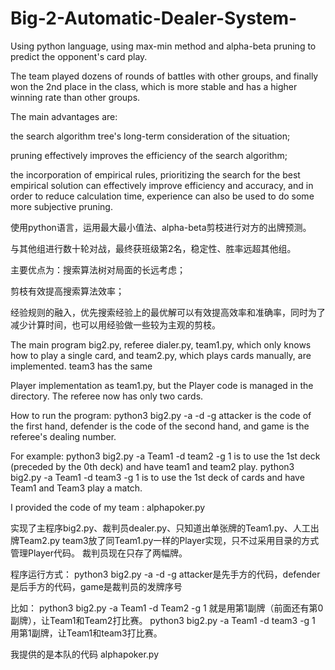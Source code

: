 # Big-2-Automatic-Dealer-System-

Using python language, using max-min method and alpha-beta pruning to predict the opponent's card play. 

The team played dozens of rounds of battles with other groups, and finally won the 2nd place in the class, which is more stable and has a higher winning rate than other groups. 

The main advantages are: 

the search algorithm tree's long-term consideration of the situation; 

pruning effectively improves the efficiency of the search algorithm; 

the incorporation of empirical rules, prioritizing the search for the best empirical solution can effectively improve efficiency and accuracy, and in order to reduce calculation time, experience can also be used to do some more subjective pruning.


使用python语言，运用最大最小值法、alpha-beta剪枝进行对方的出牌预测。

与其他组进行数十轮对战，最终获班级第2名，稳定性、胜率远超其他组。

主要优点为：搜索算法树对局面的长远考虑；

剪枝有效提高搜索算法效率；

经验规则的融入，优先搜索经验上的最优解可以有效提高效率和准确率，同时为了减少计算时间，也可以用经验做一些较为主观的剪枝。





The main program big2.py, referee dialer.py, team1.py, which only knows how to play a single card, and team2.py, which plays cards manually, are implemented. team3 has the same 

Player implementation as team1.py, but the Player code is managed in the directory. The referee now has only two cards.

How to run the program: python3 big2.py -a <attacker> -d <defender> -g <game> attacker is the code of the first hand, defender is the code of the second hand, and game is the referee's dealing number.
  
For example: python3 big2.py -a Team1 -d team2 -g 1 is to use the 1st deck (preceded by the 0th deck) and have team1 and team2 play. python3 big2.py -a Team1 -d team3 -g 1 is to use the 1st deck of cards and have Team1 and Team3 play a match.

I provided the code of my team : alphapoker.py



实现了主程序big2.py、裁判员dealer.py、只知道出单张牌的Team1.py、人工出牌Team2.py team3放了同Team1.py一样的Player实现，只不过采用目录的方式管理Player代码。 裁判员现在只存了两幅牌。

程序运行方式： python3 big2.py -a <attacker> -d <defender> -g <game> attacker是先手方的代码，defender是后手方的代码，game是裁判员的发牌序号
  
比如： python3 big2.py -a Team1 -d Team2 -g 1 就是用第1副牌（前面还有第0副牌），让Team1和Team2打比赛。 python3 big2.py -a Team1 -d team3 -g 1 用第1副牌，让Team1和team3打比赛。
  
我提供的是本队的代码 alphapoker.py
